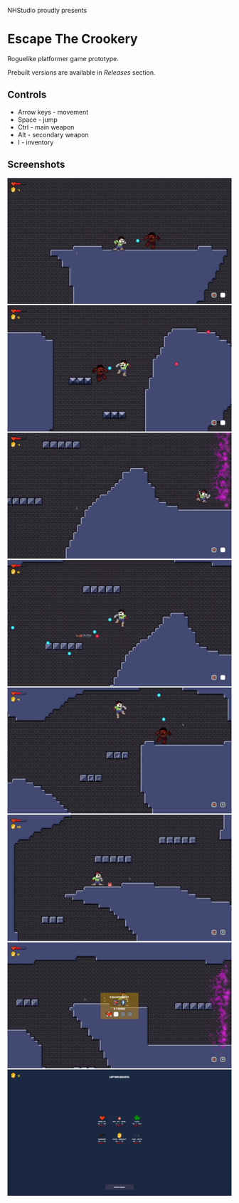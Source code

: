 NHStudio proudly presents

# Escape The Crookery
Roguelike platformer game prototype.

Prebuilt versions are available in *Releases* section.

## Controls
- Arrow keys - movement
- Space - jump
- Ctrl - main weapon
- Alt - secondary weapon
- I - inventory

## Screenshots
![](screenshots/scr1.png)
![](screenshots/scr2.png)
![](screenshots/scr3.png)
![](screenshots/scr4.png)
![](screenshots/scr5.png)
![](screenshots/scr6.png)
![](screenshots/scr7.png)
![](screenshots/scr8.png)
